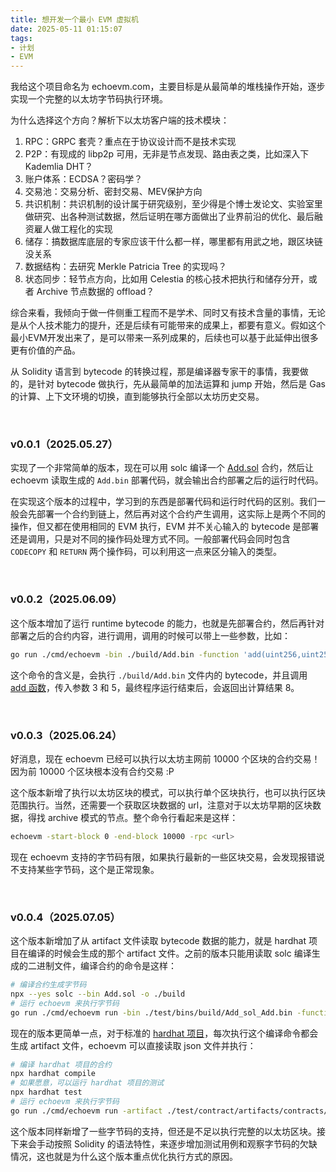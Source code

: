 ```yaml
---
title: 想开发一个最小 EVM 虚拟机
date: 2025-05-11 01:15:07
tags:
- 计划
- EVM
---
```


我给这个项目命名为 echoevm.com，主要目标是从最简单的堆栈操作开始，逐步实现一个完整的以太坊字节码执行环境。

为什么选择这个方向？解析下以太坊客户端的技术模块：
1. RPC：GRPC 套壳？重点在于协议设计而不是技术实现
2. P2P：有现成的 libp2p 可用，无非是节点发现、路由表之类，比如深入下 Kademlia DHT？
3. 账户体系：ECDSA？密码学？
4. 交易池：交易分析、密封交易、MEV保护方向
5. 共识机制：共识机制的设计属于研究级别，至少得是个博士发论文、实验室里做研究、出各种测试数据，然后证明在哪方面做出了业界前沿的优化、最后融资雇人做工程化的实现
6. 储存：搞数据库底层的专家应该干什么都一样，哪里都有用武之地，跟区块链没关系
7. 数据结构：去研究 Merkle Patricia Tree 的实现吗？
8. 状态同步：轻节点方向，比如用 Celestia 的核心技术把执行和储存分开，或者 Archive 节点数据的 offload？

综合来看，我倾向于做一件侧重工程而不是学术、同时又有技术含量的事情，无论是从个人技术能力的提升，还是后续有可能带来的成果上，都要有意义。假如这个最小EVM开发出来了，是可以带来一系列成果的，后续也可以基于此延伸出很多更有价值的产品。

从 Solidity 语言到 bytecode 的转换过程，那是编译器专家干的事情，我要做的，是针对 bytecode 做执行，先从最简单的加法运算和 jump 开始，然后是 Gas 的计算、上下文环境的切换，直到能够执行全部以太坊历史交易。

<br>

### v0.0.1（2025.05.27）

实现了一个非常简单的版本，现在可以用 solc 编译一个 [Add.sol](https://github.com/smallyunet/echoevm/blob/v0.0.1/test/contracts/Add.sol) 合约，然后让 echoevm 读取生成的 `Add.bin` 部署代码，就会输出合约部署之后的运行时代码。

在实现这个版本的过程中，学习到的东西是部署代码和运行时代码的区别。我们一般会先部署一个合约到链上，然后再对这个合约产生调用，这实际上是两个不同的操作，但又都在使用相同的 EVM 执行，EVM 并不关心输入的 bytecode 是部署还是调用，只是对不同的操作码处理方式不同。一般部署代码会同时包含 `CODECOPY` 和 `RETURN` 两个操作码，可以利用这一点来区分输入的类型。

<br>

### v0.0.2（2025.06.09）

这个版本增加了运行 runtime bytecode 的能力，也就是先部署合约，然后再针对部署之后的合约内容，进行调用，调用的时候可以带上一些参数，比如：

```bash
go run ./cmd/echoevm -bin ./build/Add.bin -function 'add(uint256,uint256)' -args "3,5"
```

这个命令的含义是，会执行 `./build/Add.bin` 文件内的 bytecode，并且调用 [add 函数](https://github.com/smallyunet/echoevm/blob/v0.0.2/test/contracts/Add.sol#L7)，传入参数 3 和 5，最终程序运行结束后，会返回出计算结果 8。

<br>

### v0.0.3（2025.06.24）

好消息，现在 echoevm 已经可以执行以太坊主网前 10000 个区块的合约交易！因为前 10000 个区块根本没有合约交易 :P

这个版本新增了执行以太坊区块的模式，可以执行单个区块执行，也可以执行区块范围执行。当然，还需要一个获取区块数据的 url，注意对于以太坊早期的区块数据，得找 archive 模式的节点。整个命令行看起来是这样：

```bash
echoevm -start-block 0 -end-block 10000 -rpc <url>
```

现在 echoevm 支持的字节码有限，如果执行最新的一些区块交易，会发现报错说不支持某些字节码，这个是正常现象。

<br>

### v0.0.4（2025.07.05）

这个版本新增加了从 artifact 文件读取 bytecode 数据的能力，就是 hardhat 项目在编译的时候会生成的那个 artifact 文件。之前的版本只能用读取 solc 编译生成的二进制文件，编译合约的命令是这样：

```bash
# 编译合约生成字节码
npx --yes solc --bin Add.sol -o ./build
# 运行 echoevm 来执行字节码
go run ./cmd/echoevm run -bin ./test/bins/build/Add_sol_Add.bin -function "add(uint256,uint256)" -args "1,2"
```

现在的版本更简单一点，对于标准的 [hardhat 项目](https://github.com/smallyunet/echoevm/tree/v0.0.4/test/contract)，每次执行这个编译命令都会生成 artifact 文件，echoevm 可以直接读取 json 文件并执行：

```bash
# 编译 hardhat 项目的合约
npx hardhat compile
# 如果愿意，可以运行 hardhat 项目的测试
npx hardhat test
# 运行 echoevm 来执行字节码
go run ./cmd/echoevm run -artifact ./test/contract/artifacts/contracts/Add.sol/Add.json -function "add(uint256,uint256)" -args "1,2"
```

这个版本同样新增了一些字节码的支持，但还是不足以执行完整的以太坊区块。接下来会手动按照 Solidity 的语法特性，来逐步增加测试用例和观察字节码的欠缺情况，这也就是为什么这个版本重点优化执行方式的原因。



